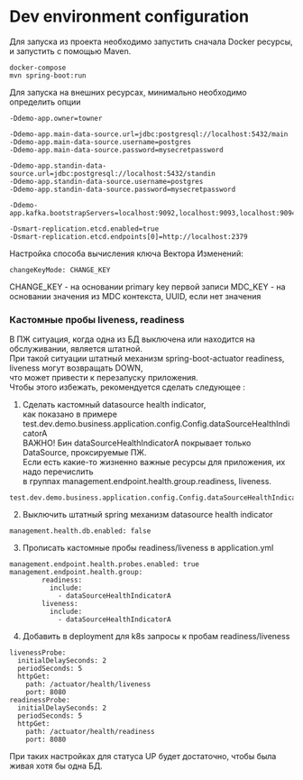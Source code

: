 # Dev environment configuration

Для запуска из проекта необходимо запустить сначала Docker ресурсы, и запустить с помощью Maven.
```
docker-compose
mvn spring-boot:run
```

Для запуска на внешних ресурсах, минимально необходимо определить опции
```
-Ddemo-app.owner=towner

-Ddemo-app.main-data-source.url=jdbc:postgresql://localhost:5432/main
-Ddemo-app.main-data-source.username=postgres
-Ddemo-app.main-data-source.password=mysecretpassword

-Ddemo-app.standin-data-source.url=jdbc:postgresql://localhost:5432/standin
-Ddemo-app.standin-data-source.username=postgres
-Ddemo-app.standin-data-source.password=mysecretpassword

-Ddemo-app.kafka.bootstrapServers=localhost:9092,localhost:9093,localhost:9094

-Dsmart-replication.etcd.enabled=true
-Dsmart-replication.etcd.endpoints[0]=http://localhost:2379
```

Настройка способа вычисления ключа Вектора Изменений:
```
changeKeyMode: CHANGE_KEY
```
CHANGE_KEY - на основании primary key первой записи
MDC_KEY - на основании значения из MDC контекста, UUID, если нет значения  
### Кастомные пробы liveness, readiness  
  
В ПЖ ситуация, когда одна из БД выключена или находится на обслуживании, является штатной.  
При такой ситуации штатный механизм spring-boot-actuator readiness, liveness могут возвращать DOWN,  
что может привести к перезапуску приложения.  
Чтобы этого избежать, рекомендуется сделать следующeе :  

1. Сделать кастомный datasource health indicator,  
как показано в примере test.dev.demo.business.application.config.Config.dataSourceHealthIndicatorA    
ВАЖНО! Бин dataSourceHealthIndicatorA покрывает только DataSource, проксируемые ПЖ.  
Если есть какие-то жизненно важные ресурсы для приложения, их надо перечислить  
в группах management.endpoint.health.group.readiness, liveness.  
```
test.dev.demo.business.application.config.Config.dataSourceHealthIndicatorA
```

2. Выключить штатный spring механизм datasource health indicator
```
management.health.db.enabled: false
```

3. Прописать кастомные пробы readiness/liveness в application.yml
```
management.endpoint.health.probes.enabled: true
management.endpoint.health.group:
        readiness:
          include:
            - dataSourceHealthIndicatorA
        liveness:
          include:
            - dataSourceHealthIndicatorA
```
 
4. Добавить в deployment для k8s запросы к пробам readiness/liveness
```
livenessProbe:
  initialDelaySeconds: 2
  periodSeconds: 5
  httpGet:
    path: /actuator/health/liveness
    port: 8080
readinessProbe:
  initialDelaySeconds: 2
  periodSeconds: 5
  httpGet:
    path: /actuator/health/readiness
    port: 8080
```

При таких настройках для статуса UP будет достаточно, чтобы была живая хотя бы одна БД.  
